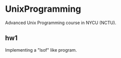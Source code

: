 # UnixProgramming
Advanced Unix Programming course in NYCU (NCTU).

## hw1
Implementing a "lsof" like program.
